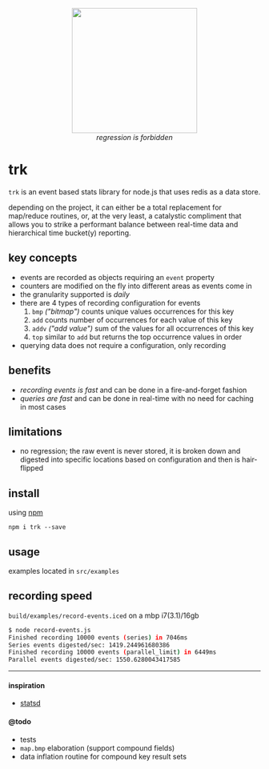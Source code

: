 <p align="center">
  <img src="https://taky.s3.amazonaws.com/61hnjexonow4.png" width="250"><br>
  <i>regression is forbidden</i>
</p>

# trk
`trk` is an event based stats library for node.js that uses redis as a data store.

depending on the project, it can either be a total replacement for map/reduce
routines, or, at the very least, a catalystic compliment that allows you to
strike a performant balance between real-time data and hierarchical time
bucket(y) reporting.

## key concepts
- events are recorded as objects requiring an `event` property
- counters are modified on the fly into different areas as events come in
- the granularity supported is _daily_
- there are 4 types of recording configuration for events
  1. `bmp` _("bitmap")_ counts unique values occurrences for this key
  1. `add` counts number of occurrences for each value of this key
  1. `addv` _("add value")_ sum of the values for all occurrences of this key
  1. `top` similar to `add` but returns the top occurrence values in order
- querying data does not require a configuration, only recording

## benefits
- _recording events is fast_ and can be done in a fire-and-forget fashion
- _queries are fast_ and can be done in real-time with no need for caching in
  most cases

## limitations
- no regression; the raw event is never stored, it is broken down and digested
  into specific locations based on configuration and then is hair-flipped

## install

using [npm](https://npmjs.org)

```
npm i trk --save
```

## usage
examples located in `src/examples`

## recording speed
`build/examples/record-events.iced` on a mbp i7(3.1)/16gb

```bash
$ node record-events.js
Finished recording 10000 events (series) in 7046ms
Series events digested/sec: 1419.244961680386
Finished recording 10000 events (parallel_limit) in 6449ms
Parallel events digested/sec: 1550.6280043417585
```

---

#### inspiration
- [statsd](https://github.com/etsy/statsd)

#### @todo
- tests
- `map.bmp` elaboration (support compound fields)
- data inflation routine for compound key result sets


